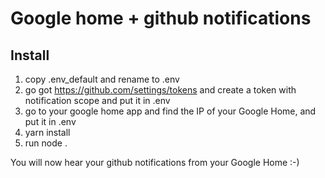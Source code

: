 # Google home + github notifications

## Install
1. copy .env_default and rename to .env
2. go got https://github.com/settings/tokens and create a token with notification scope and put it in .env
3. go to your google home app and find the IP of your Google Home, and put it in .env
4. yarn install
5. run node .

You will now hear your github notifications from your Google Home :-)
